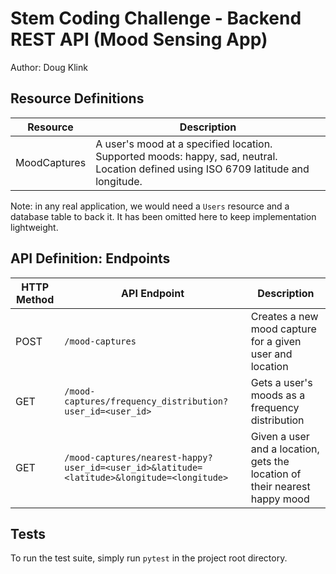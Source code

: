 # Stem Coding Challenge - Backend REST API (Mood Sensing App)
Author: Doug Klink

## Resource Definitions
| Resource | Description |
| -------- | ----------- |
| MoodCaptures | A user's mood at a specified location.  Supported moods: happy, sad, neutral. Location defined using ISO 6709 latitude and longitude.|

Note: in any real application, we would need a `Users` resource and a database table to back it.  It has been omitted here to keep implementation lightweight.


## API Definition: Endpoints

| HTTP Method | API Endpoint | Description |
| ----------- | ------------ | ----------- |
| POST | `/mood-captures` | Creates a new mood capture for a given user and location |
| GET | `/mood-captures/frequency_distribution?user_id=<user_id>` | Gets a user's moods as a frequency distribution |
| GET | `/mood-captures/nearest-happy?user_id=<user_id>&latitude=<latitude>&longitude=<longitude>` | Given a user and a location, gets the location of their nearest happy mood |


## Tests
To run the test suite, simply run `pytest` in the project root directory.
